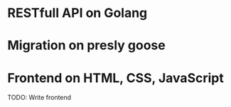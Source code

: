 # RESTfull API on Golang
# Migration on presly goose
# Frontend on HTML, CSS, JavaScript

TODO: Write frontend
